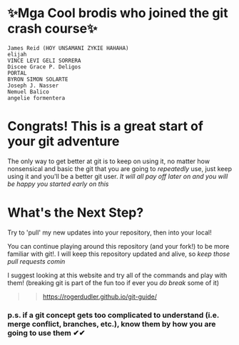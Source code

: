 # ✨Mga Cool brodis who joined the git crash course✨

```
James Reid (HOY UNSAMANI ZYKIE HAHAHA)
elijah
VINCE LEVI GELI SORRERA
Discee Grace P. Deligos
PORTAL
BYRON SIMON SOLARTE
Joseph J. Nasser
Nemuel Balico
angelie formentera
```

# Congrats! This is a great start of your git adventure
The only way to get better at git is to keep on using it, no matter how nonsensical and basic the git that you are going to *repeatedly* use, just keep using it and you'll be a better git user. *It will all pay off later on and you will be happy you started early on this*

# What's the Next Step?
Try to 'pull' my new updates into your repository, then into your local!

You can continue playing around this repository (and your fork!) to be more familiar with git!. I will keep this repository updated and alive, so *keep those pull requests comin*

I suggest looking at this website and try all of the commands and play with them! (breaking git is part of the fun too if ever you *do break* some of it)

>> https://rogerdudler.github.io/git-guide/

### p.s. if a git concept gets too complicated to understand (i.e. merge conflict, branches, etc.), know them by how you are going to use them ✔✔
